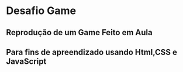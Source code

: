 # Desafio Game 
## Reprodução de um Game Feito em Aula
## Para fins de apreendizado usando Html,CSS e JavaScript
